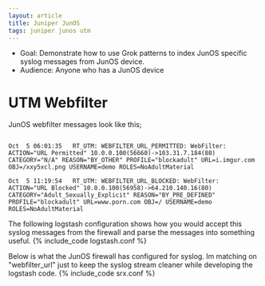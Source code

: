 ```yaml
---
layout: article
title: Juniper JunOS
tags: juniper junos utm
---
```


* Goal: Demonstrate how to use Grok patterns to index JunOS specific syslog messages from JunOS device.
* Audience: Anyone who has a JunOS device



# UTM Webfilter

JunOS webfilter messages look like this;

<pre><code>
Oct  5 06:01:35   RT_UTM: WEBFILTER_URL_PERMITTED: WebFilter: ACTION="URL Permitted" 10.0.0.100(56660)->103.31.7.184(80) CATEGORY="N/A" REASON="BY_OTHER" PROFILE="blockadult" URL=i.imgur.com OBJ=/xxy5xcl.png USERNAME=demo ROLES=NoAdultMaterial

Oct  5 11:19:54   RT_UTM: WEBFILTER_URL_BLOCKED: WebFilter: ACTION="URL Blocked" 10.0.0.100(56958)->64.210.140.16(80) CATEGORY="Adult_Sexually_Explicit" REASON="BY_PRE_DEFINED" PROFILE="blockadult" URL=www.porn.com OBJ=/ USERNAME=demo ROLES=NoAdultMaterial
</code></pre>

The following logstash configuration shows how you would accept this syslog messages from the firewall and parse the messages into something useful.
{% include_code logstash.conf %}

Below is what the JunOS firewall has configured for syslog. Im matching on "webfilter_url" just to keep the syslog stream cleaner while developing the logstash code.
{% include_code srx.conf %}
